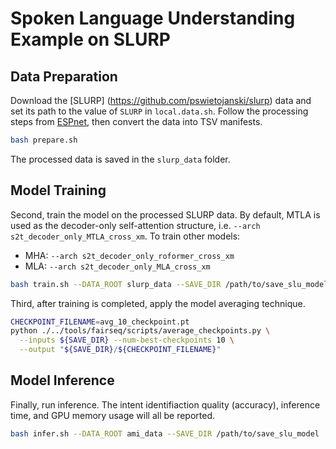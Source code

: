 # Spoken Language Understanding Example on SLURP

## Data Preparation
Download the [SLURP] (https://github.com/pswietojanski/slurp) data and set its path to the value of `SLURP` in `local.data.sh`. 
Follow the processing steps from [ESPnet](https://github.com/espnet/espnet), then convert the data into TSV manifests.
```bash
bash prepare.sh
```
The processed data is saved in the `slurp_data` folder.

## Model Training
Second, train the model on the processed SLURP data. By default, MTLA is used as the decoder-only self-attention structure, i.e. `--arch s2t_decoder_only_MTLA_cross_xm`.
To train other models:
- MHA: `--arch s2t_decoder_only_roformer_cross_xm`
- MLA: `--arch s2t_decoder_only_MLA_cross_xm`
```bash
bash train.sh --DATA_ROOT slurp_data --SAVE_DIR /path/to/save_slu_model
```

Third, after training is completed, apply the model averaging technique.
```bash
CHECKPOINT_FILENAME=avg_10_checkpoint.pt
python ./../tools/fairseq/scripts/average_checkpoints.py \
  --inputs ${SAVE_DIR} --num-best-checkpoints 10 \
  --output "${SAVE_DIR}/${CHECKPOINT_FILENAME}"
```

## Model Inference
Finally, run inference. The intent identifiaction quality (accuracy), inference time, and GPU memory usage will all be reported.
```bash
bash infer.sh --DATA_ROOT ami_data --SAVE_DIR /path/to/save_slu_model
```
